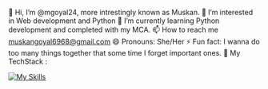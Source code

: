 👋 Hi, I’m @mgoyal24, more intrestingly known as Muskan.
👀 I’m interested in Web development and Python
🌱 I’m currently learning Python development and completed with my MCA.
📫 How to reach me muskangoyal6968@gmail.com
😄 Pronouns: She/Her
⚡ Fun fact: I wanna do too many things together that some time I forget important ones.
🍳 My TechStack :

[![My Skills](https://skillicons.dev/icons?i=js,html,css,bootstrap,django,git,github,mysql,py,tailwind&perline=4)](https://skillicons.dev)
